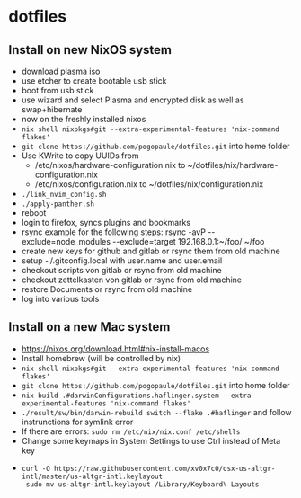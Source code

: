 # dotfiles

## Install on new NixOS system

- download plasma iso
- use etcher to create bootable usb stick
- boot from usb stick
- use wizard and select Plasma and encrypted disk as well as swap+hibernate
- now on the freshly installed nixos
- `nix shell nixpkgs#git --extra-experimental-features 'nix-command flakes'`
- `git clone https://github.com/pogopaule/dotfiles.git` into home folder
- Use KWrite to copy UUIDs from
  - /etc/nixos/hardware-configuration.nix to ~/dotfiles/nix/hardware-configuration.nix
  - /etc/nixos/configuration.nix to ~/dotfiles/nix/configuration.nix
- `./link_nvim_config.sh`
- `./apply-panther.sh`
- reboot
- login to firefox, syncs plugins and bookmarks
- rsync example for the following steps: rsync -avP --exclude=node_modules --exclude=target 192.168.0.1:~/foo/ ~/foo
- create new keys for github and gitlab or rsync them from old machine
- setup ~/.gitconfig.local with user.name and user.email
- checkout scripts von gitlab or rsync from old machine
- checkout zettelkasten von gitlab or rsync from old machine
- restore Documents or rsync from old machine
- log into various tools

## Install on a new Mac system

- https://nixos.org/download.html#nix-install-macos
- Install homebrew (will be controlled by nix)
- `nix shell nixpkgs#git --extra-experimental-features 'nix-command flakes'`
- `git clone https://github.com/pogopaule/dotfiles.git` into home folder
- `nix build .#darwinConfigurations.haflinger.system --extra-experimental-features 'nix-command flakes'`
- `./result/sw/bin/darwin-rebuild switch --flake .#haflinger` and follow instrunctions for symlink error
- If there are errors: `sudo rm /etc/nix/nix.conf /etc/shells`
- Change some keymaps in System Settings to use Ctrl instead of Meta key
- ```
  curl -O https://raw.githubusercontent.com/xv0x7c0/osx-us-altgr-intl/master/us-altgr-intl.keylayout
   sudo mv us-altgr-intl.keylayout /Library/Keyboard\ Layouts
```
